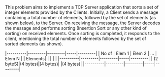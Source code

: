 This problem aims to implement a TCP Server application that sorts a set of integer elements
provided by the Clients. Initially, a Client sends a message containing a total number of
elements, followed by the set of elements (as shown below), to the Server. On receiving the
message, the Server decodes the message and performs sorting (Insertion Sort or any other
kind of sorting) on received elements. Once sorting is completed, it responds to the client,
mentioning the total number of elements followed by the set of sorted elements (as shown).

|----------|---------|---------|-----|---------|
| No of | Elem 1 | Elem 2 | ... | Elem N |
| Elements| | | | |
|----------|---------|---------|-----|---------|
| (2 byteS)|(4 bytes)|(4 bytes)| |(4 bytes)|
|----------|---------|---------|-----|---------|